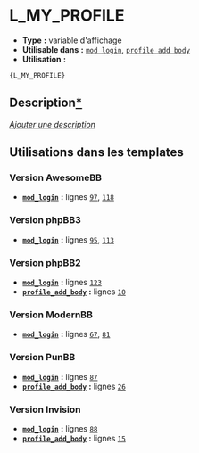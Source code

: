 # L_MY_PROFILE
* __Type__ __:__ variable d'affichage
* __Utilisable dans__ __:__ [`mod_login`](../tpl/mod_login.md#readme), [`profile_add_body`](../tpl/profile_add_body.md#readme)
* __Utilisation__ __:__

```smarty
{L_MY_PROFILE}
```

## Description[*](https://fa-tvars.appspot.com/var/L_MY_PROFILE)
[*Ajouter une description*](https://fa-tvars.appspot.com/var/L_MY_PROFILE)

## Utilisations dans les templates

### Version AwesomeBB
* __[`mod_login`](../tpl/mod_login.md#readme)__ __:__ lignes [`97`](../src/awesomebb/mod_login.tpl#L97), [`118`](../src/awesomebb/mod_login.tpl#L118)

### Version phpBB3
* __[`mod_login`](../tpl/mod_login.md#readme)__ __:__ lignes [`95`](../src/prosilver/mod_login.tpl#L95), [`113`](../src/prosilver/mod_login.tpl#L113)

### Version phpBB2
* __[`mod_login`](../tpl/mod_login.md#readme)__ __:__ lignes [`123`](../src/subsilver/mod_login.tpl#L123)
* __[`profile_add_body`](../tpl/profile_add_body.md#readme)__ __:__ lignes [`10`](../src/subsilver/profile_add_body.tpl#L10)

### Version ModernBB
* __[`mod_login`](../tpl/mod_login.md#readme)__ __:__ lignes [`67`](../src/modernbb/mod_login.tpl#L67), [`81`](../src/modernbb/mod_login.tpl#L81)

### Version PunBB
* __[`mod_login`](../tpl/mod_login.md#readme)__ __:__ lignes [`87`](../src/punbb/mod_login.tpl#L87)
* __[`profile_add_body`](../tpl/profile_add_body.md#readme)__ __:__ lignes [`26`](../src/punbb/profile_add_body.tpl#L26)

### Version Invision
* __[`mod_login`](../tpl/mod_login.md#readme)__ __:__ lignes [`88`](../src/invision/mod_login.tpl#L88)
* __[`profile_add_body`](../tpl/profile_add_body.md#readme)__ __:__ lignes [`15`](../src/invision/profile_add_body.tpl#L15)

